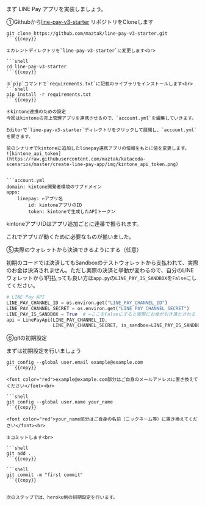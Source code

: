 まず LINE Pay アプリを実装しましょう。

①Githubから[line-pay-v3-starter](https://github.com/maztak/line-pay-v3-starter) リポジトリをCloneします<br>

```shell
git clone https://github.com/maztak/line-pay-v3-starter.git
```{{copy}}

②カレントディレクトリを`line-pay-v3-starter`に変更します<br>

```shell
cd line-pay-v3-starter
```{{copy}}

③`pip`コマンドで`requirements.txt`に記載のライブラリをインストールします<br>
```shell
pip install -r requirements.txt
```{{copy}}

④kintone連携のための設定
今回はkintoneの売上管理アプリを連携させるので、`account.yml`を編集していきます。

Editorで`line-pay-v3-starter`ディレクトリをクリックして展開し、`account.yml`を開きます。

前のシナリオでkintoneに追加したlinepay連携アプリの情報をもとに値を変更します。
![kintone_api_token](https://raw.githubusercontent.com/maztak/katacoda-scenarios/master/create-line-pay-app/img/kintone_api_token.png)


```account.yml
domain: kintone開発者環境のサブドメイン
apps:
    linepay: ←アプリ名
        id: kintoneアプリのID
        token: kintoneで生成したAPIトークン
```

kintoneアプリIDはアプリ追加ごとに連番で振られます。

これでアプリが動くために必要なものが揃いました。<br>

⑤実際のウォレットから決済できるようにする（任意）

初期のコードでは決済してもSandboxのテストウォレットから支払われて、実際のお金は決済されません。ただし実際の決済と挙動が変わるので、自分のLINEウォレットから1円払っても良い方は`app.py`の`LINE_PAY_IS_SANDBOX`を`False`にしてください。

```app.py
# LINE Pay API
LINE_PAY_CHANNEL_ID = os.environ.get("LINE_PAY_CHANNEL_ID")
LINE_PAY_CHANNEL_SECRET = os.environ.get("LINE_PAY_CHANNEL_SECRET")
LINE_PAY_IS_SANDBOX = True  # ←ここをFalseにすると実際にお金が引き落とされる
api = LinePayApi(LINE_PAY_CHANNEL_ID,
                 LINE_PAY_CHANNEL_SECRET, is_sandbox=LINE_PAY_IS_SANDBOX)
```

⑥gitの初期設定<br>

まずは初期設定を行いましょう<br>

```shell
git config --global user.email example@example.com
```{{copy}}

<font color="red">example@example.com部分はご自身のメールアドレスに置き換えてください</font><br>

```shell
git config --global user.name your_name
```{{copy}}

<font color="red">your_name部分はご自身の名前（ニックネーム等）に置き換えてください</font><br>

⑤コミットします<br>

```shell
git add .
```{{copy}}

```shell
git commit -m "first commit"
```{{copy}}


次のステップでは、heroku側の初期設定を行います。
